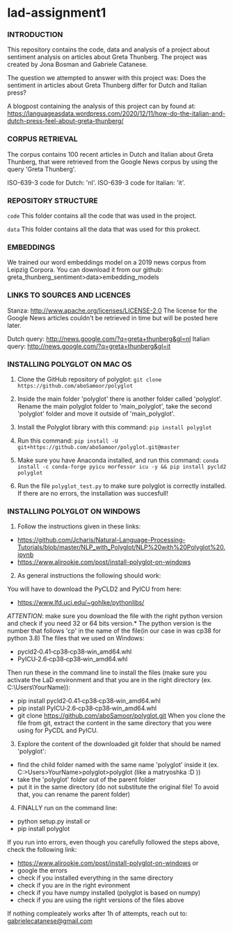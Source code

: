 # lad-assignment1

### INTRODUCTION
This repository contains the code, data and analysis of a project about sentiment analysis on articles about Greta Thunberg. The project was created by Jona Bosman and Gabriele Catanese.

The question we attempted to answer with this project was: 
Does the sentiment in articles about Greta Thunberg differ for Dutch and Italian press?

A blogpost containing the analysis of this project can by found at: https://languageasdata.wordpress.com/2020/12/11/how-do-the-italian-and-dutch-press-feel-about-greta-thunberg/

### CORPUS RETRIEVAL
The corpus contains 100 recent articles in Dutch and Italian about Greta Thunberg, that were retrieved from the Google News corpus by using the query 'Greta Thunberg'.

ISO-639-3 code for Dutch: 'nl'.
ISO-639-3 code for Italian: 'it'.

### REPOSITORY STRUCTURE

`code` This folder contains all the code that was used in the project.

`data` This folder contains all the data that was used for this prokect.

### EMBEDDINGS
We trained our word embeddings model on a 2019 news corpus from Leipzig Corpora.
You can download it from our github: greta_thunberg_sentiment>data>embedding_models

### LINKS TO SOURCES AND LICENCES
Stanza: http://www.apache.org/licenses/LICENSE-2.0
The license for the Google News articles couldn't be retrieved in time but will be posted here later.

Dutch query: http://news.google.com/?q=greta+thunberg&gl=nl
Italian query: http://news.google.com/?q=greta+thunberg&gl=it

### INSTALLING POLYGLOT ON MAC OS

1) Clone the GitHub repository of polyglot: `git clone https://github.com/aboSamoor/polyglot`

2) Inside the main folder 'polyglot' there is another folder called 'polyglot'. Rename the main polyglot folder to 'main_polyglot', take the second 'polyglot' folder and move it outside of 'main_polyglot'.

3) Install the Polyglot library with this command: `pip install polyglot`

4) Run this command: `pip install -U git+https://github.com/aboSamoor/polyglot.git@master`

5) Make sure you have Anaconda installed, and run this command: `conda install -c conda-forge pyicu morfessor icu -y && pip install pycld2 polyglot`

6) Run the file `polyglot_test.py` to make sure polyglot is correctly installed. If there are no errors, the installation was succesfull!

### INSTALLING POLYGLOT ON WINDOWS
1) Follow the instructions given in these links:
- https://github.com/Jcharis/Natural-Language-Processing-Tutorials/blob/master/NLP_with_Polyglot/NLP%20with%20Polyglot%20.ipynb
- https://www.alirookie.com/post/install-polyglot-on-windows

2) As general instructions the following should work:

You will have to download the PyCLD2 and PyICU from here:
- https://www.lfd.uci.edu/~gohlke/pythonlibs/

*ATTENTION*: make sure you download the file with the right python version and check if you need 32 or 64 bits version.* 
The python version is the number that follows 'cp' in the name of the file(in our case in was cp38 for python 3.8)
The files that we used on Windows: 
- pycld2‑0.41‑cp38‑cp38‑win_amd64.whl
- PyICU‑2.6‑cp38‑cp38‑win_amd64.whl

Then run these in the command line to install the files
(make sure you activate the LaD environment and that you are in the right directory (ex. C:\Users\YourName)):

- pip install pycld2‑0.41‑cp38‑cp38‑win_amd64.whl
- pip install PyICU‑2.6‑cp38‑cp38‑win_amd64.whl
- git clone https://github.com/aboSamoor/polyglot.git
When you clone the file from git, extract the content in the same directory that you were using for PyCDL and PyICU.
 
3) Explore the content of the downloaded git folder that should be named 'polyglot':
- find the child folder named with the same name 'polyglot' inside it (ex. C:>Users>YourName>polyglot>polyglot (like a matryoshka :D ))
- take the 'polyglot' folder out of the parent folder
- put it in the same directory (do not substitute the original file! To avoid that, you can rename the parent folder)

4) FINALLY run on the command line:
- python setup.py install
or 
- pip install polyglot

If you run into errors, even though you carefully followed the steps above, check the following link:
- https://www.alirookie.com/post/install-polyglot-on-windows
or
- google the errors
- check if you installed everything in the same directory 
- check if you are in the right evironment
- check if you have numpy installed (polyglot is based on numpy)
- check if you are using the right versions of the files above

If nothing compleately works after 1h of attempts, reach out to: gabrielecatanese@gmail.com
